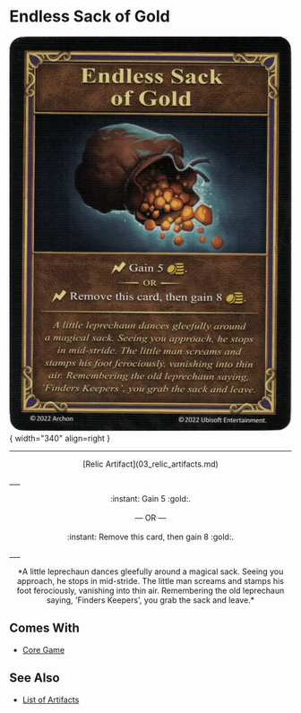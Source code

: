 # Endless Sack of Gold

![Endless Sack of Gold](../assets/artifacts_relic-endless_sack_of_gold.webp){ width="340" align=right }
___
<p style="text-align: center;" markdown>[Relic Artifact](03_relic_artifacts.md)</p>
___
<p style="text-align: center;" markdown>:instant: Gain 5 :gold:.<br><br>— OR —<br><br>:instant: Remove this card, then gain 8 :gold:.</p>
___
<p style="text-align: center;" markdown>*A little leprechaun dances gleefully around a magical sack. Seeing you approach, he stops in mid-stride. The little man screams and stamps his foot ferociously, vanishing into thin air. Remembering the old leprechaun saying, 'Finders Keepers', you grab the sack and leave.*</p>


## Comes With

- [Core Game](../content.md)


## See Also


- [List of Artifacts](index.md)

